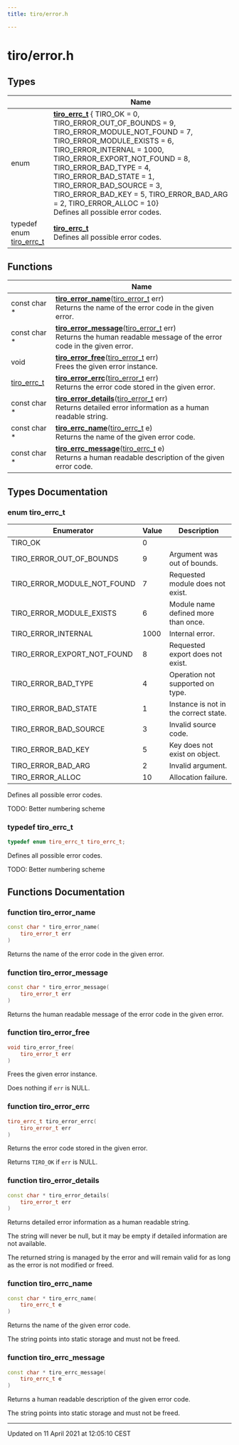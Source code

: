 ```yaml
---
title: tiro/error.h

---
```


# tiro/error.h

## Types

|                | Name           |
| -------------- | -------------- |
| enum| **[tiro_errc_t](/docs/api/files/error_8h#enum-tiro_errc_t)** { TIRO_OK = 0, TIRO_ERROR_OUT_OF_BOUNDS = 9, TIRO_ERROR_MODULE_NOT_FOUND = 7, TIRO_ERROR_MODULE_EXISTS = 6, TIRO_ERROR_INTERNAL = 1000, TIRO_ERROR_EXPORT_NOT_FOUND = 8, TIRO_ERROR_BAD_TYPE = 4, TIRO_ERROR_BAD_STATE = 1, TIRO_ERROR_BAD_SOURCE = 3, TIRO_ERROR_BAD_KEY = 5, TIRO_ERROR_BAD_ARG = 2, TIRO_ERROR_ALLOC = 10}<br>Defines all possible error codes.  |
| typedef enum [tiro_errc_t](/docs/api/files/error_8h#enum-tiro_errc_t) | **[tiro_errc_t](/docs/api/files/error_8h#typedef-tiro_errc_t)** <br>Defines all possible error codes.  |

## Functions

|                | Name           |
| -------------- | -------------- |
| const char * | **[tiro_error_name](/docs/api/files/error_8h#function-tiro_error_name)**([tiro_error_t](/docs/api/files/def_8h#typedef-tiro_error_t) err)<br>Returns the name of the error code in the given error.  |
| const char * | **[tiro_error_message](/docs/api/files/error_8h#function-tiro_error_message)**([tiro_error_t](/docs/api/files/def_8h#typedef-tiro_error_t) err)<br>Returns the human readable message of the error code in the given error.  |
| void | **[tiro_error_free](/docs/api/files/error_8h#function-tiro_error_free)**([tiro_error_t](/docs/api/files/def_8h#typedef-tiro_error_t) err)<br>Frees the given error instance.  |
| [tiro_errc_t](/docs/api/files/error_8h#enum-tiro_errc_t) | **[tiro_error_errc](/docs/api/files/error_8h#function-tiro_error_errc)**([tiro_error_t](/docs/api/files/def_8h#typedef-tiro_error_t) err)<br>Returns the error code stored in the given error.  |
| const char * | **[tiro_error_details](/docs/api/files/error_8h#function-tiro_error_details)**([tiro_error_t](/docs/api/files/def_8h#typedef-tiro_error_t) err)<br>Returns detailed error information as a human readable string.  |
| const char * | **[tiro_errc_name](/docs/api/files/error_8h#function-tiro_errc_name)**([tiro_errc_t](/docs/api/files/error_8h#enum-tiro_errc_t) e)<br>Returns the name of the given error code.  |
| const char * | **[tiro_errc_message](/docs/api/files/error_8h#function-tiro_errc_message)**([tiro_errc_t](/docs/api/files/error_8h#enum-tiro_errc_t) e)<br>Returns a human readable description of the given error code.  |

## Types Documentation

### enum tiro_errc_t

| Enumerator | Value | Description |
| ---------- | ----- | ----------- |
| TIRO_OK | 0|   |
| TIRO_ERROR_OUT_OF_BOUNDS | 9| Argument was out of bounds.   |
| TIRO_ERROR_MODULE_NOT_FOUND | 7| Requested module does not exist.   |
| TIRO_ERROR_MODULE_EXISTS | 6| Module name defined more than once.   |
| TIRO_ERROR_INTERNAL | 1000| Internal error.   |
| TIRO_ERROR_EXPORT_NOT_FOUND | 8| Requested export does not exist.   |
| TIRO_ERROR_BAD_TYPE | 4| Operation not supported on type.   |
| TIRO_ERROR_BAD_STATE | 1| Instance is not in the correct state.   |
| TIRO_ERROR_BAD_SOURCE | 3| Invalid source code.   |
| TIRO_ERROR_BAD_KEY | 5| Key does not exist on object.   |
| TIRO_ERROR_BAD_ARG | 2| Invalid argument.   |
| TIRO_ERROR_ALLOC | 10| Allocation failure.   |



Defines all possible error codes. 

TODO: Better numbering scheme 


### typedef tiro_errc_t

```cpp
typedef enum tiro_errc_t tiro_errc_t;
```

Defines all possible error codes. 

TODO: Better numbering scheme 



## Functions Documentation

### function tiro_error_name

```cpp
const char * tiro_error_name(
    tiro_error_t err
)
```

Returns the name of the error code in the given error. 

### function tiro_error_message

```cpp
const char * tiro_error_message(
    tiro_error_t err
)
```

Returns the human readable message of the error code in the given error. 

### function tiro_error_free

```cpp
void tiro_error_free(
    tiro_error_t err
)
```

Frees the given error instance. 

Does nothing if `err` is NULL. 


### function tiro_error_errc

```cpp
tiro_errc_t tiro_error_errc(
    tiro_error_t err
)
```

Returns the error code stored in the given error. 

Returns `TIRO_OK` if `err` is NULL. 


### function tiro_error_details

```cpp
const char * tiro_error_details(
    tiro_error_t err
)
```

Returns detailed error information as a human readable string. 

The string will never be null, but it may be empty if detailed information are not available.

The returned string is managed by the error and will remain valid for as long as the error is not modified or freed. 


### function tiro_errc_name

```cpp
const char * tiro_errc_name(
    tiro_errc_t e
)
```

Returns the name of the given error code. 

The string points into static storage and must not be freed. 


### function tiro_errc_message

```cpp
const char * tiro_errc_message(
    tiro_errc_t e
)
```

Returns a human readable description of the given error code. 

The string points into static storage and must not be freed. 






-------------------------------

Updated on 11 April 2021 at 12:05:10 CEST
